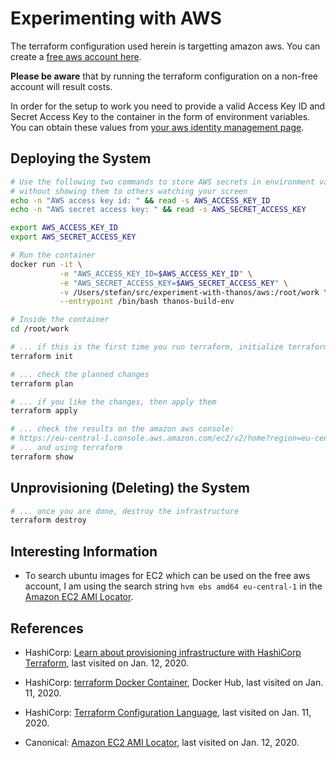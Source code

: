 # Experimenting with AWS

The terraform configuration used herein is targetting amazon aws. You can create a [free aws account here](https://aws.amazon.com/free/).

**Please be aware** that by running the terraform configuration on a non-free account will result costs.

In order for the setup to work you need to provide a valid Access Key ID and Secret Access Key to the container in the form of environment variables. You can obtain these values from [your aws identity management page](https://console.aws.amazon.com/iam/home?region=eu-central-1#/security_credentials).

## Deploying the System

```sh
# Use the following two commands to store AWS secrets in environment variables
# without showing them to others watching your screen
echo -n "AWS access key id: " && read -s AWS_ACCESS_KEY_ID
echo -n "AWS secret access key: " && read -s AWS_SECRET_ACCESS_KEY

export AWS_ACCESS_KEY_ID
export AWS_SECRET_ACCESS_KEY

# Run the container
docker run -it \
           -e "AWS_ACCESS_KEY_ID=$AWS_ACCESS_KEY_ID" \
           -e "AWS_SECRET_ACCESS_KEY=$AWS_SECRET_ACCESS_KEY" \
           -v /Users/stefan/src/experiment-with-thanos/aws:/root/work \
           --entrypoint /bin/bash thanos-build-env

# Inside the container
cd /root/work

# ... if this is the first time you run terraform, initialize terraform. Do this only, if you don't have a terraform.tfstate file in the current directory.
terraform init

# ... check the planned changes
terraform plan

# ... if you like the changes, then apply them
terraform apply

# ... check the results on the amazon aws console:
# https://eu-central-1.console.aws.amazon.com/ec2/v2/home?region=eu-central-1#Instances:sort=instanceId
# ... and using terraform
terraform show
```

## Unprovisioning (Deleting) the System

```sh
# ... once you are done, destroy the infrastructure
terraform destroy
```

## Interesting Information

* To search ubuntu images for EC2 which can be used on the free aws account, I am using the search string `hvm ebs amd64 eu-central-1` in the [Amazon EC2 AMI Locator](https://cloud-images.ubuntu.com/locator/ec2/).

## References

* HashiCorp: [Learn about provisioning infrastructure with HashiCorp Terraform](https://learn.hashicorp.com/terraform), last visited on Jan. 12, 2020.

* HashiCorp: [terraform Docker Container](https://hub.docker.com/r/hashicorp/terraform), Docker Hub, last visited on Jan. 11, 2020.

* HashiCorp: [Terraform Configuration Language](https://www.terraform.io/docs/configuration/index.html), last visited on Jan. 11, 2020.

* Canonical: [Amazon EC2 AMI Locator](https://cloud-images.ubuntu.com/locator/ec2/), last visited on Jan. 12, 2020.